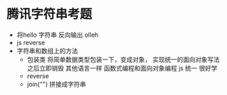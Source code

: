 # 腾讯字符串考题
- 将hello 字符串 反向输出 olleh
- js reverse
- 字符串和数组上的方法
  - 包装类
    将简单数据类型包装一下，变成对象， 实现统一的面向对象写法
    之后立即销毁
    其他语言一样 函数式编程和面向对象编程
    js 统一 很好学
  - reverse
  - join("") 拼接成字符串